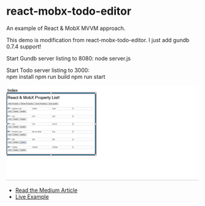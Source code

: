 # react-mobx-todo-editor
An example of React &amp; MobX MVVM approach.

This demo is modification from react-mobx-todo-editor.
I just add gundb 0.7.4 support!

Start Gundb server listing to 8080:
node server.js

Start Todo server listing to 3000:  
npm install
npm run build
npm run start




![Example Image](https://github.com/gordongordon/propertytodos/blob/master/screen.png "Example Image")

* [Read the Medium Article](https://medium.com/@MattiaManzati/building-a-react-mobx-application-with-mvvm-ec0b3e3c8786#.ta4m76g20)
* [Live Example](https://mattiamanzati.github.io/react-mobx-todo-editor/build)
